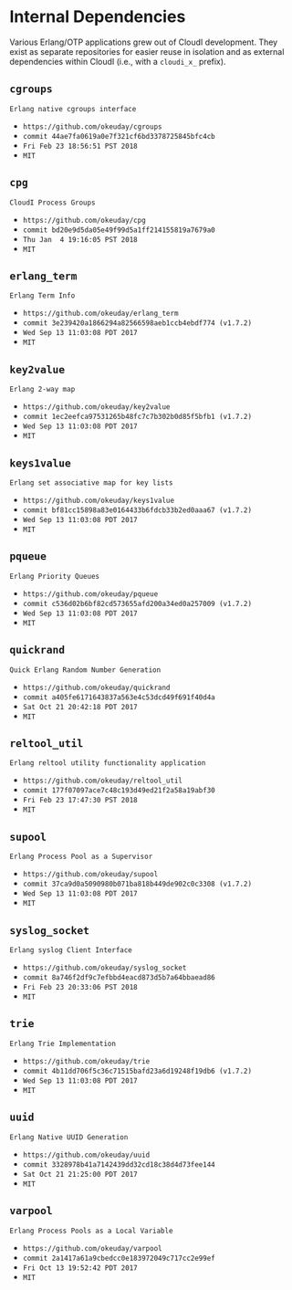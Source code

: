 Internal Dependencies
=====================

Various Erlang/OTP applications grew out of CloudI development.
They exist as separate repositories for easier reuse in isolation and
as external dependencies within CloudI (i.e., with a `cloudi_x_` prefix).

`cgroups`
---------
`Erlang native cgroups interface`

- `https://github.com/okeuday/cgroups`
- `commit 44ae7fa0619a0e7f321cf6bd3378725845bfc4cb`
- `Fri Feb 23 18:56:51 PST 2018`
- `MIT`

`cpg`
-----
`CloudI Process Groups`

- `https://github.com/okeuday/cpg`
- `commit bd20e9d5da05e49f99d5a1ff214155819a7679a0`
- `Thu Jan  4 19:16:05 PST 2018`
- `MIT`

`erlang_term`
-------------
`Erlang Term Info`

- `https://github.com/okeuday/erlang_term`
- `commit 3e239420a1866294a82566598aeb1ccb4ebdf774 (v1.7.2)`
- `Wed Sep 13 11:03:08 PDT 2017`
- `MIT`

`key2value`
-----------
`Erlang 2-way map`

- `https://github.com/okeuday/key2value`
- `commit 1ec2eefca97531265b48fc7c7b302b0d85f5bfb1 (v1.7.2)`
- `Wed Sep 13 11:03:08 PDT 2017`
- `MIT`

`keys1value`
------------
`Erlang set associative map for key lists`

- `https://github.com/okeuday/keys1value`
- `commit bf81cc15898a83e0164433b6fdcb33b2ed0aaa67 (v1.7.2)`
- `Wed Sep 13 11:03:08 PDT 2017`
- `MIT`

`pqueue`
--------
`Erlang Priority Queues`

- `https://github.com/okeuday/pqueue`
- `commit c536d02b6bf82cd573655afd200a34ed0a257009 (v1.7.2)`
- `Wed Sep 13 11:03:08 PDT 2017`
- `MIT`

`quickrand`
-----------
`Quick Erlang Random Number Generation`

- `https://github.com/okeuday/quickrand`
- `commit a405fe6171643837a563e4c53dcd49f691f40d4a`
- `Sat Oct 21 20:42:18 PDT 2017`
- `MIT`

`reltool_util`
--------------
`Erlang reltool utility functionality application`

- `https://github.com/okeuday/reltool_util`
- `commit 177f07097ace7c48c193d49ed21f2a58a19abf30`
- `Fri Feb 23 17:47:30 PST 2018`
- `MIT`

`supool`
--------
`Erlang Process Pool as a Supervisor`

- `https://github.com/okeuday/supool`
- `commit 37ca9d0a5090980b071ba818b449de902c0c3308 (v1.7.2)`
- `Wed Sep 13 11:03:08 PDT 2017`
- `MIT`

`syslog_socket`
---------------
`Erlang syslog Client Interface`

- `https://github.com/okeuday/syslog_socket`
- `commit 8a746f2df9c7efbbd4eacd873d5b7a64bbaead86`
- `Fri Feb 23 20:33:06 PST 2018`
- `MIT`

`trie`
------
`Erlang Trie Implementation`

- `https://github.com/okeuday/trie`
- `commit 4b11dd706f5c36c71515bafd23a6d19248f19db6 (v1.7.2)`
- `Wed Sep 13 11:03:08 PDT 2017`
- `MIT`

`uuid`
------
`Erlang Native UUID Generation`

- `https://github.com/okeuday/uuid`
- `commit 3328978b41a7142439dd32cd18c38d4d73fee144`
- `Sat Oct 21 21:25:00 PDT 2017`
- `MIT`

`varpool`
---------
`Erlang Process Pools as a Local Variable`

- `https://github.com/okeuday/varpool`
- `commit 2a1417a61a9cbedcc0e183972049c717cc2e99ef`
- `Fri Oct 13 19:52:42 PDT 2017`
- `MIT`


